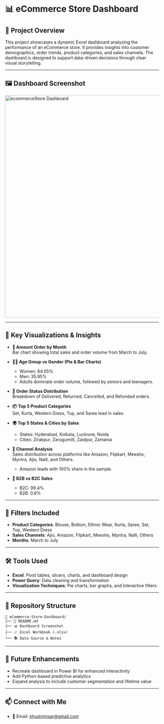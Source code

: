 # 📊 eCommerce Store Dashboard

## 📝 Project Overview  
This project showcases a dynamic Excel dashboard analyzing the performance of an eCommerce store. It provides insights into customer demographics, order trends, product categories, and sales channels. The dashboard is designed to support data-driven decisions through clear visual storytelling.

---

## 🖼️ Dashboard Screenshot  
<img width="1334" height="727" alt="ecommerceStore Dashboard" src="https://github.com/user-attachments/assets/90a95b93-6920-4928-bd15-0d11334b9c3e" />


---

## 📌 Key Visualizations & Insights

- **📅 Amount Order by Month**  
  Bar chart showing total sales and order volume from March to July.

- **🧍‍♀️ Age Group vs Gender (Pie & Bar Charts)**  
  - Women: 64.05%  
  - Men: 35.95%  
  - Adults dominate order volume, followed by seniors and teenagers.

- **🚚 Order Status Distribution**  
  Breakdown of Delivered, Returned, Cancelled, and Refunded orders.

- **📦 Top 5 Product Categories**  
  Set, Kurta, Western Dress, Top, and Saree lead in sales.

- **🌍 Top 5 States & Cities by Sales**  
  - States: Hyderabad, Kolkata, Lucknow, Noida  
  - Cities: Zirakpur, Zarugumilli, Zaidpur, Zamania

- **🛒 Channel Analysis**  
  Sales distribution across platforms like Amazon, Flipkart, Meesho, Myntra, Ajio, Nalli, and Others.  
  - Amazon leads with 100% share in the sample.

- **🏢 B2B vs B2C Sales**  
  - B2C: 99.4%  
  - B2B: 0.6%

---

## 🎯 Filters Included

- **Product Categories**: Blouse, Bottom, Ethnic Wear, Kurta, Saree, Set, Top, Western Dress  
- **Sales Channels**: Ajio, Amazon, Flipkart, Meesho, Myntra, Nalli, Others  
- **Months**: March to July

---

## 🛠️ Tools Used

- **Excel**: Pivot tables, slicers, charts, and dashboard design  
- **Power Query**: Data cleaning and transformation  
- **Visualization Techniques**: Pie charts, bar graphs, and interactive filters

---

## 📁 Repository Structure

```
📂 eCommerce-Store-Dashboard/
├── 📄 README.md
├── 📊 Dashboard Screenshot
├── 📈 Excel Workbook (.xlsx)
└── 📚 Data Source & Notes
```

---

## 🚀 Future Enhancements

- Recreate dashboard in Power BI for enhanced interactivity  
- Add Python-based predictive analytics  
- Expand analysis to include customer segmentation and lifetime value

---

## 📫 Connect with Me

 
- 📧 Email: khushimisar@gmail.com 

